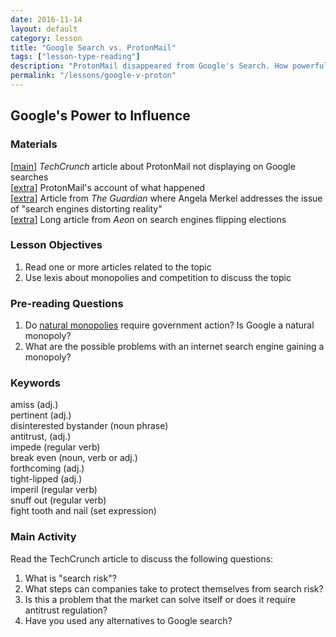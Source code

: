 ```yaml
---
date: 2016-11-14
layout: default 
category: lesson
title: "Google Search vs. ProtonMail"
tags: ["lesson-type-reading"]
description: "ProtonMail disappeared from Google's Search. How powerful should a monopoly be allowed to get?"
permalink: "/lessons/google-v-proton"
---
```


## Google's Power to Influence 

### Materials
[<a href="https://techcrunch.com/2016/10/27/why-did-protonmail-vanish-from-google-search-results-for-months/" target="_blank">main</a>] *TechCrunch* article about ProtonMail not displaying on Google searches  
[<a href="https://protonmail.com/blog/search-risk-google/" target="_blank">extra</a>] ProtonMail's account of what happened   
[<a href="https://www.theguardian.com/world/2016/oct/27/angela-merkel-internet-search-engines-are-distorting-our-perception" target="_blank">extra</a>] Article from *The Guardian* where Angela Merkel addresses the issue of "search engines distorting reality"  
[<a href="https://aeon.co/essays/how-the-internet-flips-elections-and-alters-our-thoughts" target="_blank">extra</a>] Long article from *Aeon* on search engines flipping elections  

### Lesson Objectives

1. Read one or more articles related to the topic
2. Use lexis about monopolies and competition to discuss the topic

### Pre-reading Questions  
1. Do <a href="https://en.wikipedia.org/wiki/Natural_monopoly" target="_blank">natural monopolies</a> require government action? Is Google a natural monopoly?
2. What are the possible problems with an internet search engine gaining a monopoly? 

### Keywords  
amiss (adj.)  
pertinent (adj.)  
disinterested bystander (noun phrase)  
antitrust, (adj.)  
impede (regular verb)  
break even (noun, verb or adj.)  
forthcoming (adj.)  
tight-lipped (adj.)  
imperil (regular verb)  
snuff out (regular verb)  
fight tooth and nail (set expression)   

### Main Activity
Read the TechCrunch article to discuss the following questions:

1. What is "search risk"? 
2. What steps can companies take to protect themselves from search risk? 
3. Is this a problem that the market can solve itself or does it require antitrust regulation? 
4. Have you used any alternatives to Google search? 